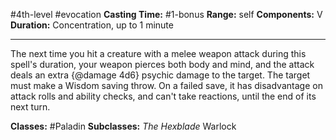 #4th-level #evocation
**Casting Time:** #1-bonus
**Range:** self
**Components:** V
**Duration:** Concentration, up to 1 minute

---

The next time you hit a creature with a melee weapon attack during this spell's duration, your weapon pierces both body and mind, and the attack deals an extra {@damage 4d6} psychic damage to the target. The target must make a Wisdom saving throw. On a failed save, it has disadvantage on attack rolls and ability checks, and can't take reactions, until the end of its next turn.


**Classes:** #Paladin
**Subclasses:** *The Hexblade* Warlock
